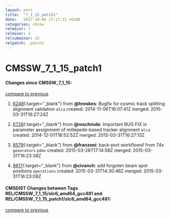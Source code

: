 ```yaml
---
layout: post
title:  "7_1_15_patch1"
date:   2017-10-06 17:17:31 +0200
categories: cmssw
relmajor: 7
relminor: 1
relsubminor: 15
relpatch: _patch1
---
```


# CMSSW_7_1_15_patch1
#### Changes since CMSSW_7_1_15:

[compare to previous](https://github.com/cms-sw/cmssw/compare/CMSSW_7_1_15...CMSSW_7_1_15_patch1)



1. [6248](http://github.com/cms-sw/cmssw/pull/6248){:target="_blank"}  from **@hroskes**: Bugfix for cosmic track splitting alignment validation `alca`  created: 2014-11-06T16:07:41Z merged: 2015-03-31T16:27:24Z

1. [6728](http://github.com/cms-sw/cmssw/pull/6728){:target="_blank"}  from **@mschrode**: Important BUG FIX in parameter assignment of millepede-based tracker alignment `alca`  created: 2014-12-01T18:52:52Z merged: 2015-03-31T16:27:13Z

1. [8579](http://github.com/cms-sw/cmssw/pull/8579){:target="_blank"}  from **@franzoni**: back-port workflowsf from 74x `generators`  `pdmv`  created: 2015-03-28T17:14:58Z merged: 2015-03-31T16:23:38Z

1. [8617](http://github.com/cms-sw/cmssw/pull/8617){:target="_blank"}  from **@civanch**: add forgoten beam spot positions `operations`  created: 2015-03-31T14:30:46Z merged: 2015-03-31T16:23:08Z

#### CMSDIST Changes between Tags REL/CMSSW_7_1_15/slc6_amd64_gcc481 and REL/CMSSW_7_1_15_patch1/slc6_amd64_gcc481:

[compare to previous](https://github.com/cms-sw/cmsdist/compare/REL/CMSSW_7_1_15/slc6_amd64_gcc481...REL/CMSSW_7_1_15_patch1/slc6_amd64_gcc481)


